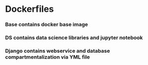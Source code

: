 # Dockerfiles
### Base contains docker base image
### DS contains data science libraries and jupyter notebook
### Django contains webservice and database compartmentalization via YML file
